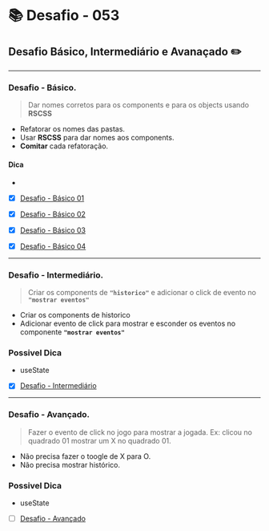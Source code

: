 # :books: Desafio - 053

## Desafio Básico, Intermediário e Avanaçado :pencil2:

---

### Desafio - Básico.

> Dar nomes corretos para os components e para os objects usando **RSCSS**

- Refatorar os nomes das pastas.
- Usar **RSCSS** para dar nomes aos components.
- **Comitar** cada refatoração.

#### Dica
- 

- [x] [Desafio - Básico 01](https://github.com/milafrn/jogo-da-velha/commit/c586da2061911e85c7372de732eda38ca74cc2fe)

- [x] [Desafio - Básico 02](https://github.com/milafrn/jogo-da-velha/commit/ceed6365e79016bb0bf5892bc27461daf575e217)

- [x] [Desafio - Básico 03](https://github.com/milafrn/jogo-da-velha/commit/7e14ccb1e2dbe4077c1a4166801fb25a36e66410)

- [x] [Desafio - Básico 04](https://github.com/milafrn/jogo-da-velha/commit/1cfb7738bd9a45883e3a3395f2076d3ba38a770e)

---

### Desafio - Intermediário.

> Criar os components de **`"historico"`** e adicionar o click de evento no **`"mostrar eventos"`**

- Criar os components de historico
- Adicionar evento de click para mostrar e esconder os eventos no componente **`"mostrar eventos"`**

### Possivel Dica 
- useState

- [x] [Desafio - Intermediário](https://github.com/milafrn/jogo-da-velha/commit/baced0c03df9ab797cabf46106b6d9e9722dad41)

---

### Desafio - Avançado.

> Fazer o evento de click no jogo para mostrar a jogada. Ex: clicou no quadrado 01 mostrar um X no quadrado 01. 

- Não precisa fazer o toogle de X para O.
- Não precisa mostrar histórico.

### Possivel Dica 
- useState


- [ ] [Desafio - Avançado]()
